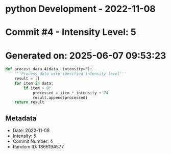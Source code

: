 ﻿# python Development - 2022-11-08
# Commit #4 - Intensity Level: 5
# Generated on: 2025-06-07 09:53:23
```python
def process_data_4(data, intensity=5):
    '''Process data with specified intensity level'''
    result = []
    for item in data:
        if item > 0:
            processed = item * intensity + 74
            result.append(processed)
    return result
```
## Metadata
- Date: 2022-11-08
- Intensity: 5
- Commit Number: 4
- Random ID: 1866194577

